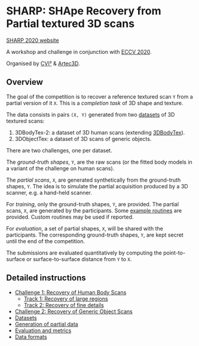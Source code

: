 # SHARP: SHApe Recovery from Partial textured 3D scans

[SHARP 2020 website](https://cvi2.uni.lu/sharp2020/)

A workshop and challenge in conjunction with
[ECCV 2020](https://eccv2020.eu/workshops/).

Organised by [CVI²](https://cvi2.uni.lu) & [Artec3D](https://www.artec3d.com).

## Overview

The goal of the competition is to recover a reference textured scan `Y` from a
partial version of it `X`.
This is a *completion task* of 3D shape and texture.

The data consists in pairs `(X, Y)` generated from two
[datasets](doc/datasets.md) of 3D textured scans:

1. 3DBodyTex-2: a dataset of 3D human scans (extending
   [3DBodyTex](https://cvi2.uni.lu/datasets/)).
2. 3DObjectTex: a dataset of 3D scans of generic objects.

There are two challenges, one per dataset.

The *ground-truth shapes*, `Y`, are the raw scans (or the fitted body models in
a variant of the challenge on human scans).

The *partial scans*, `X`, are generated synthetically from the ground-truth
shapes, `Y`.
The idea is to simulate the partial acquisition produced by a 3D scanner, e.g.
a hand-held scanner.

For *training*, only the ground-truth shapes, `Y`, are provided.
The partial scans, `X`, are generated by the participants.
Some [example routines](sharp/preprocess.py) are provided.
Custom routines may be used if reported.

For *evaluation*, a set of partial shapes, `X`, will be shared with the
participants.
The corresponding ground-truth shapes, `Y`, are kept secret until the end of
the competition.

The submissions are evaluated quantitatively by computing the point-to-surface
or surface-to-surface distance from `Y` to `X`.

## Detailed instructions

- [Challenge 1: Recovery of Human Body Scans](doc/challenge_1.md)
  - [Track 1: Recovery of large regions](doc/challenge_1_track_1.md)
  - [Track 2: Recovery of fine details](doc/challenge_1_track_1.md)
- [Challenge 2: Recovery of Generic Object Scans](doc/challenge_2.md)
- [Datasets](doc/datasets.md)
- [Generation of partial data](doc/partial_data.md)
- [Evaluation and metrics]()
- [Data formats](doc/formats.md)
